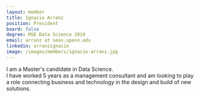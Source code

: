 ```yaml
---
layout: member
title: Ignacio Arranz
position: President
board: false
degree: MSE Data Science 2019
email: arranz at seas.upenn.edu
linkedin: arranzignacio
image: /images/members/ignacio-arranz.jpg
---
```


I am a Master's candidate in Data Science.<br>
I have worked 5 years as a management consultant and am looking to play a role connecting business and technology in the design and build of new solutions.
